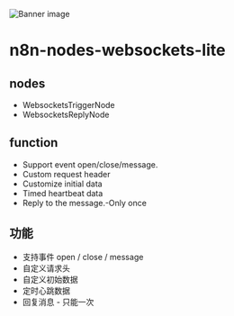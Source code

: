 ![Banner image](https://user-images.githubusercontent.com/10284570/173569848-c624317f-42b1-45a6-ab09-f0ea3c247648.png)

# n8n-nodes-websockets-lite

## nodes
- WebsocketsTriggerNode
- WebsocketsReplyNode

## function
- Support event open/close/message.
- Custom request header
- Customize initial data
- Timed heartbeat data
- Reply to the message.-Only once

## 功能
- 支持事件  open / close / message
- 自定义请求头
- 自定义初始数据
- 定时心跳数据
- 回复消息 - 只能一次
